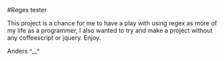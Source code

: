 #Regex tester

This project is a chance for me to have a play with using regex as more of my life as a programmer, 
I also wanted to try and make a project without any coffeescript or jquery.
Enjoy.

Anders
^__^